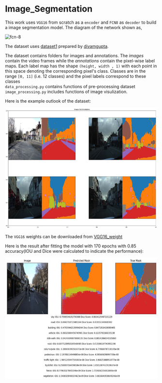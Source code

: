 # Image_Segmentation

This work uses `VGG16` from scratch as a `encoder` and `FCN8` as `decoder` to build a image segmentation model. The diagram of the network shown as,
<p float="left">
  <img src='https://drive.google.com/uc?export=view&id=1lrqB4YegV8jXWNfyYAaeuFlwXIc54aRP' alt='fcn-8' width="1200" height="400">
</p>

The dataset uses [dataset1](https://drive.google.com/file/d/0B0d9ZiqAgFkiOHR1NTJhWVJMNEU/view?usp=sharing) prepared by [divamgupta](https://github.com/divamgupta/image-segmentation-keras).<br>

The dataset contains folders for images and annotations. The *images* contain the video frames while the *annotations* contain the pixel-wise label maps. Each label map has the shape `(height, width , 1)` with each point in this space denoting the corresponding pixel's class. Classes are in the range `[0, 11]` (i.e. 12 classes) and the pixel labels correspond to these classes<br>
`data_processing.py` contains functions of pre-processing dataset<br>
`image_processing.py` includes functions of image visulization.

Here is the example outlook of the dataset:

<p float="left">
  <img src='sample.jpg' width="800" height="400"/>
</p>

The `VGG16` weights can be downloaded from [VGG16_weight](https://github.com/fchollet/deep-learning-models/releases/download/v0.1/vgg16_weights_tf_dim_ordering_tf_kernels_notop.h5)

Here is the result after fitting the model with 170 epochs with 0.85 accuracy(IOU and Dice were calculated to indicate the performance):
<p float="left">
  <img src='result.jpg' width="800" height="400"/>
</p>
